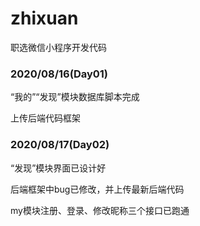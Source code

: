 # zhixuan
职选微信小程序开发代码



### 2020/08/16(Day01)

“我的”“发现”模块数据库脚本完成

上传后端代码框架



### 2020/08/17(Day02)

“发现”模块界面已设计好

后端框架中bug已修改，并上传最新后端代码

my模块注册、登录、修改昵称三个接口已跑通